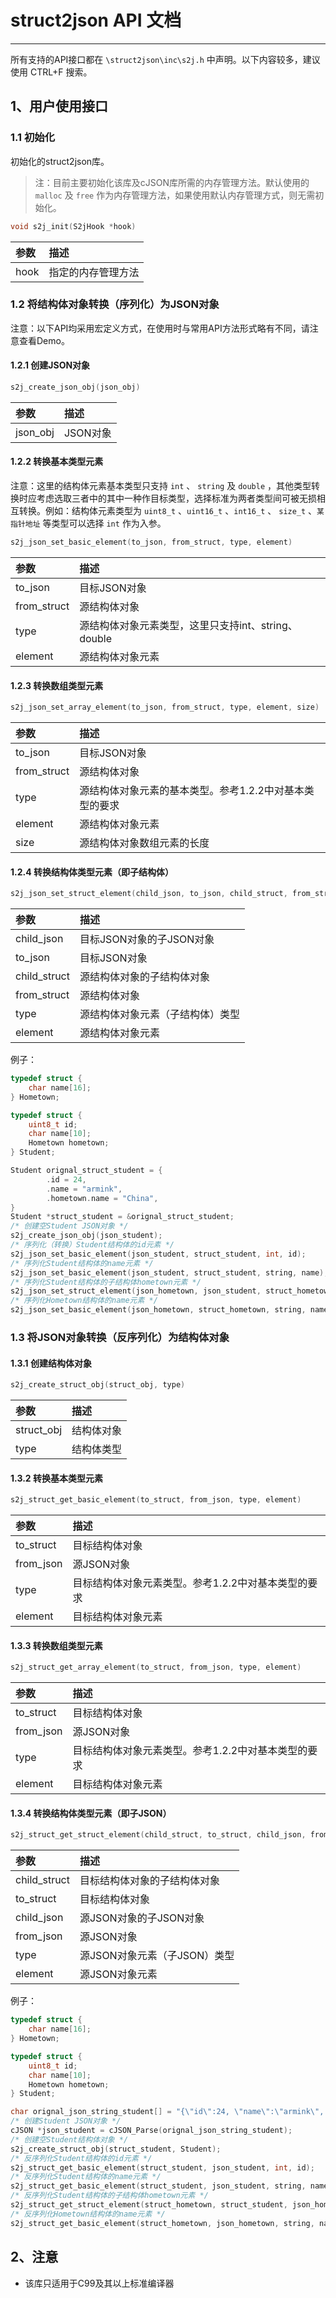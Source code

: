 # struct2json API 文档

---

所有支持的API接口都在 `\struct2json\inc\s2j.h` 中声明。以下内容较多，建议使用 CTRL+F 搜索。

## 1、用户使用接口

### 1.1 初始化

初始化的struct2json库。

> 注：目前主要初始化该库及cJSON库所需的内存管理方法。默认使用的 `malloc` 及 `free` 作为内存管理方法，如果使用默认内存管理方式，则无需初始化。

```C
void s2j_init(S2jHook *hook)
```

|参数                                    |描述|
|:-----                                  |:----|
|hook                                    |指定的内存管理方法|

### 1.2 将结构体对象转换（序列化）为JSON对象

注意：以下API均采用宏定义方式，在使用时与常用API方法形式略有不同，请注意查看Demo。

#### 1.2.1 创建JSON对象

```C
s2j_create_json_obj(json_obj)
```

|参数                                    |描述|
|:-----                                  |:----|
|json_obj                                |JSON对象|

#### 1.2.2 转换基本类型元素

注意：这里的结构体元素基本类型只支持 `int` 、 `string` 及 `double` ，其他类型转换时应考虑选取三者中的其中一种作目标类型，选择标准为两者类型间可被无损相互转换。例如：结构体元素类型为 `uint8_t` 、`uint16_t` 、`int16_t` 、 `size_t` 、`某指针地址` 等类型可以选择 `int` 作为入参。

```C
s2j_json_set_basic_element(to_json, from_struct, type, element)
```

|参数                                    |描述|
|:-----                                  |:----|
|to_json                                 |目标JSON对象|
|from_struct                             |源结构体对象|
|type                                    |源结构体对象元素类型，这里只支持int、string、double|
|element                                 |源结构体对象元素|

#### 1.2.3 转换数组类型元素

```C
s2j_json_set_array_element(to_json, from_struct, type, element, size)
```

|参数                                    |描述|
|:-----                                  |:----|
|to_json                                 |目标JSON对象|
|from_struct                             |源结构体对象|
|type                                    |源结构体对象元素的基本类型。参考1.2.2中对基本类型的要求|
|element                                 |源结构体对象元素|
|size                                    |源结构体对象数组元素的长度|

#### 1.2.4 转换结构体类型元素（即子结构体）

```C
s2j_json_set_struct_element(child_json, to_json, child_struct, from_struct, type, element)
```

|参数                                    |描述|
|:-----                                  |:----|
|child_json                              |目标JSON对象的子JSON对象|
|to_json                                 |目标JSON对象|
|child_struct                            |源结构体对象的子结构体对象|
|from_struct                             |源结构体对象|
|type                                    |源结构体对象元素（子结构体）类型|
|element                                 |源结构体对象元素|

例子：
```C
typedef struct {
    char name[16];
} Hometown;

typedef struct {
    uint8_t id;
    char name[10];
    Hometown hometown;
} Student;

Student orignal_struct_student = {
        .id = 24,
        .name = "armink",
        .hometown.name = "China",
}
Student *struct_student = &orignal_struct_student;
/* 创建空Student JSON对象 */
s2j_create_json_obj(json_student);
/* 序列化（转换）Student结构体的id元素 */
s2j_json_set_basic_element(json_student, struct_student, int, id);
/* 序列化Student结构体的name元素 */
s2j_json_set_basic_element(json_student, struct_student, string, name);
/* 序列化Student结构体的子结构体hometown元素 */
s2j_json_set_struct_element(json_hometown, json_student, struct_hometown, struct_student, Hometown, hometown);
/* 序列化Hometown结构体的name元素 */
s2j_json_set_basic_element(json_hometown, struct_hometown, string, name);
```

### 1.3 将JSON对象转换（反序列化）为结构体对象

#### 1.3.1 创建结构体对象

```C
s2j_create_struct_obj(struct_obj, type)
```

|参数                                    |描述|
|:-----                                  |:----|
|struct_obj                              |结构体对象|
|type                                    |结构体类型|

#### 1.3.2 转换基本类型元素

```C
s2j_struct_get_basic_element(to_struct, from_json, type, element)
```

|参数                                    |描述|
|:-----                                  |:----|
|to_struct                               |目标结构体对象|
|from_json                               |源JSON对象|
|type                                    |目标结构体对象元素类型。参考1.2.2中对基本类型的要求|
|element                                 |目标结构体对象元素|

#### 1.3.3 转换数组类型元素

```C
s2j_struct_get_array_element(to_struct, from_json, type, element)
```

|参数                                    |描述|
|:-----                                  |:----|
|to_struct                               |目标结构体对象|
|from_json                               |源JSON对象|
|type                                    |目标结构体对象元素类型。参考1.2.2中对基本类型的要求|
|element                                 |目标结构体对象元素|

#### 1.3.4 转换结构体类型元素（即子JSON）

```C
s2j_struct_get_struct_element(child_struct, to_struct, child_json, from_json, type, element)
```

|参数                                    |描述|
|:-----                                  |:----|
|child_struct                            |目标结构体对象的子结构体对象|
|to_struct                               |目标结构体对象|
|child_json                              |源JSON对象的子JSON对象|
|from_json                               |源JSON对象|
|type                                    |源JSON对象元素（子JSON）类型|
|element                                 |源JSON对象元素|

例子：
```C
typedef struct {
    char name[16];
} Hometown;

typedef struct {
    uint8_t id;
    char name[10];
    Hometown hometown;
} Student;

char orignal_json_string_student[] = "{\"id\":24, \"name\":\"armink\", \"hometown\":{\"name\":\"China\"}}";
/* 创建Student JSON对象 */
cJSON *json_student = cJSON_Parse(orignal_json_string_student);
/* 创建空Student结构体对象 */
s2j_create_struct_obj(struct_student, Student);
/* 反序列化Student结构体的id元素 */
s2j_struct_get_basic_element(struct_student, json_student, int, id);
/* 反序列化Student结构体的name元素 */
s2j_struct_get_basic_element(struct_student, json_student, string, name);
/* 反序列化Student结构体的子结构体hometown元素 */
s2j_struct_get_struct_element(struct_hometown, struct_student, json_hometown, json_student, Hometown, hometown);
/* 反序列化Hometown结构体的name元素 */
s2j_struct_get_basic_element(struct_hometown, json_hometown, string, name);
```

## 2、注意

- 该库只适用于C99及其以上标准编译器